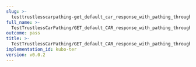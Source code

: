 ```yaml
---
slug: >-
  testtrustlesscarpathing-get_default_car_response_with_pathing_through_unixfs_directory_(format-car)-header_content-disposition
full_name: >-
  TestTrustlessCarPathing/GET_default_CAR_response_with_pathing_through_UnixFS_Directory_(format=car)/Header_Content-Disposition
outcome: pass
title: >-
  TestTrustlessCarPathing/GET_default_CAR_response_with_pathing_through_UnixFS_Directory_(format=car)/Header_Content-Disposition
implementation_id: kubo-ter
version: v0.0.2
---
```


